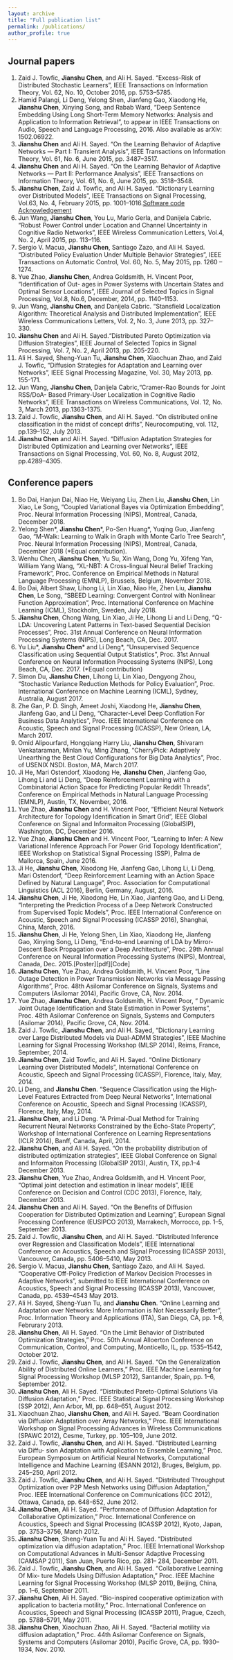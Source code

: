```yaml
---
layout: archive
title: "Full publication list"
permalink: /publications/
author_profile: true
---
```


## Journal papers ##
1. Zaid J. Towfic, **Jianshu Chen**, and Ali H. Sayed. “Excess-Risk of Distributed Stochastic Learners”, IEEE Transactions on Information Theory, Vol. 62, No. 10, October 2016, pp. 5753–5785.
1. Hamid Palangi, Li Deng, Yelong Shen, Jianfeng Gao, Xiaodong He, **Jianshu Chen**, Xinying Song, and Rabab Ward, “Deep Sentence Embedding Using Long Short-Term Memory Networks: Analysis and Application to Information Retrieval”, to appear in IEEE Transactions on Audio, Speech and Language Processing, 2016. Also available as arXiv: 1502.06922.
1. **Jianshu Chen** and Ali H. Sayed. “On the Learning Behavior of Adaptive Networks — Part I: Transient Analysis”, IEEE Transactions on Information Theory, Vol. 61, No. 6, June 2015, pp. 3487–3517.
1. **Jianshu Chen** and Ali H. Sayed. “On the Learning Behavior of Adaptive Networks — Part II: Performance Analysis”, IEEE Transactions on Information Theory, Vol. 61, No. 6, June 2015, pp. 3518–3548.
1. **Jianshu Chen**, Zaid J. Towfic, and Ali H. Sayed. “Dictionary Learning over Distributed Models”, IEEE Transactions on Signal Processing, Vol.63, No. 4, February 2015, pp. 1001–1016.[Software code](http://iracema.icsl.ucla.edu/publications/software/ChenTowficSayed_DictionaryLearningOverDistModels.zip) [Acknowledgement](https://asl.epfl.ch/wp-content/uploads/publications/software/README.pdf)
1. Jun Wang, **Jianshu Chen**, You Lu, Mario Gerla, and Danijela Cabric. “Robust Power Control under Location and Channel Uncertainty in Cognitive Radio Networks”, IEEE Wireless Communication Letters, Vol.4, No. 2, April 2015, pp. 113–116.
1. Sergio V. Macua, **Jianshu Chen**, Santiago Zazo, and Ali H. Sayed. “Distributed Policy Evaluation Under Multiple Behavior Strategies”, IEEE Transactions on Automatic Control, Vol. 60, No. 5, May 2015, pp. 1260 – 1274.
1. Yue Zhao, **Jianshu Chen**, Andrea Goldsmith, H. Vincent Poor, “Identification of Out- ages in Power Systems with Uncertain States and Optimal Sensor Locations”, IEEE Journal of Selected Topics in Signal Processing, Vol.8, No.6, December, 2014, pp. 1140–1153.
1. Jun Wang, **Jianshu Chen**, and Danijela Cabric. “Stansfield Localization Algorithm: Theoretical Analysis and Distributed Implementation”, IEEE Wireless Communications Letters, Vol. 2, No. 3, June 2013, pp. 327–330.
1. **Jianshu Chen** and Ali H. Sayed.“Distributed Pareto Optimization via Diffusion Strategies”, IEEE Journal of Selected Topics in Signal Processing, Vol. 7, No. 2, April 2013, pp. 205-220.
1. Ali H. Sayed, Sheng-Yuan Tu, **Jianshu Chen**, Xiaochuan Zhao, and Zaid J. Towfic, “Diffusion Strategies for Adaptation and Learning over Networks”, IEEE Signal Processing Magazine, Vol. 30, May 2013, pp. 155-171.
1. Jun Wang, **Jianshu Chen**, Danijela Cabric,“Cramer-Rao Bounds for Joint RSS/DoA- Based Primary-User Localization in Cognitive Radio Networks”, IEEE Transactions on Wireless Communications, Vol. 12, No. 3, March 2013, pp.1363-1375.
1. Zaid J. Towfic, **Jianshu Chen**, and Ali H. Sayed. “On distributed online classification in the midst of concept drifts”, Neurocomputing, vol. 112, pp.139–152, July 2013.
1. **Jianshu Chen** and Ali H. Sayed. “Diffusion Adaptation Strategies for Distributed Optimization and Learning over Networks”, IEEE Transactions on Signal Processing, Vol. 60, No. 8, August 2012, pp.4289–4305.

## Conference papers ##
1. Bo Dai, Hanjun Dai, Niao He, Weiyang Liu, Zhen Liu, **Jianshu Chen**, Lin Xiao, Le Song, “Coupled Variational Bayes via Optimization Embedding”, Proc. Neural Information Processing (NIPS), Montreal, Canada, December 2018.
1. Yelong Shen\*, **Jianshu Chen**\*, Po-Sen Huang\*, Yuqing Guo, Jianfeng Gao, “M-Walk: Learning to Walk in Graph with Monte Carlo Tree Search”, Proc. Neural Information Processing (NIPS), Montreal, Canada, December 2018 (\*Equal contribution).
1. Wenhu Chen, **Jianshu Chen**, Yu Su, Xin Wang, Dong Yu, Xifeng Yan, William Yang Wang, “XL-NBT: A Cross-lingual Neural Belief Tracking Framework”, Proc. Conference on Empirical Methods in Natural Language Processing (EMNLP),  Brussels, Belgium, November 2018.
1. Bo Dai, Albert Shaw, Lihong Li, Lin Xiao, Niao He, Zhen Liu, **Jianshu Chen**, Le Song, “SBEED Learning: Convergent Control with Nonlinear Function Approximation”, Proc. International Conference on Machine Learning (ICML), Stockholm, Sweden, July 2018.
1. **Jianshu Chen**, Chong Wang, Lin Xiao, Ji He, Lihong Li and Li Deng, “Q-LDA: Uncovering Latent Patterns in Text-based Sequential Decision Processes”, Proc. 31st Annual Conference on Neural Information Processing Systems (NIPS), Long Beach, CA, Dec. 2017.
1. Yu Liu\*, **Jianshu Chen**\* and Li Deng\*, “Unsupervised Sequence Classification using Sequential Output Statistics”, Proc. 31st Annual Conference on Neural Information Processing Systems (NIPS), Long Beach, CA, Dec. 2017. (\*Equal contribution)
1. Simon Du, **Jianshu Chen**, Lihong Li, Lin Xiao, Dengyong Zhou, “Stochastic Variance Reduction Methods for Policy Evaluation”, Proc. International Conference on Machine Learning (ICML), Sydney, Australia, August 2017.
1. Zhe Gan, P. D. Singh, Ameet Joshi, Xiaodong He, **Jianshu Chen**, Jianfeng Gao, and Li Deng, “Character-Level Deep Conflation For Business Data Analytics”, Proc. IEEE International Conference on Acoustic, Speech and Signal Processing (ICASSP), New Orlean, LA, March 2017.
1. Omid Alipourfard, Hongqiang Harry Liu, **Jianshu Chen**, Shivaram Venkataraman, Minlan Yu, Ming Zhang, “CherryPick: Adaptively Unearthing the Best Cloud Configurations for Big Data Analytics”, Proc. of USENIX NSDI. Boston, MA, March 2017.
1. Ji He, Mari Ostendorf, Xiaodong He, **Jianshu Chen**, Jianfeng Gao, Lihong Li and Li Deng, “Deep Reinforcement Learning with a Combinatorial Action Space for Predicting Popular Reddit Threads”, Conference on Empirical Methods in Natural Language Processing (EMNLP), Austin, TX, November, 2016.
1. Yue Zhao, **Jianshu Chen** and H. Vincent Poor, “Efficient Neural Network Architecture for Topology Identification in Smart Grid”, IEEE Global Conference on Signal and Informaiton Processing (GlobalSIP), Washington, DC, December 2016.
1. Yue Zhao, **Jianshu Chen** and H. Vincent Poor, “Learning to Infer: A New Variational Inference Approach For Power Grid Topology Identification”, IEEE Workshop on Statistical Signal Processing (SSP), Palma de Mallorca, Spain, June 2016.
1. Ji He, **Jianshu Chen**, Xiaodong He, Jianfeng Gao, Lihong Li, Li Deng, Mari Ostendorf, “Deep Reinforcement Learning with an Action Space Defined by Natural Language”, Proc. Association for Computational Linguistics (ACL 2016), Berlin, Germany, August, 2016.
1. **Jianshu Chen**, Ji He, Xiaodong He, Lin Xiao, Jianfeng Gao, and Li Deng, “Interpreting the Prediction Process of a Deep Network Constructed from Supervised Topic Models”, Proc. IEEE International Conference on Acoustic, Speech and Signal Processing (ICASSP 2016), Shanghai, China, March, 2016.
1. **Jianshu Chen**, Ji He, Yelong Shen, Lin Xiao, Xiaodong He, Jianfeng Gao, Xinying Song, Li Deng, “End-to-end Learning of LDA by Mirror-Descent Back Propagation over a Deep Architecture”, Proc. 29th Annual Conference on Neural Information Processing Systems (NIPS), Montreal, Canada, Dec. 2015.[Poster][pdf][Code]
1. **Jianshu Chen**, Yue Zhao, Andrea Goldsmith, H. Vincent Poor, “Line Outage Detection in Power Transmission Networks via Message Passing Algorithms”, Proc. 48th Asilomar Conference on Signals, Systems and Computers (Asilomar 2014), Pacific Grove, CA, Nov. 2014.
1. Yue Zhao, **Jianshu Chen**, Andrea Goldsmith, H. Vincent Poor, “ Dynamic Joint Outage Identification and State Estimation in Power Systems”, Proc. 48th Asilomar Conference on Signals, Systems and Computers (Asilomar 2014), Pacific Grove, CA, Nov. 2014.
1. Zaid J. Towfic, **Jianshu Chen**, and Ali H. Sayed, “Dictionary Learning over Large Distributed Models via Dual-ADMM Strategies”, IEEE Machine Learning for Signal Processing Workshop (MLSP 2014), Reims, France, September, 2014.
1. **Jianshu Chen**, Zaid Towfic, and Ali H. Sayed. “Online Dictionary Learning over Distributed Models”, International Conference on Acoustic, Speech and Signal Processing (ICASSP), Florence, Italy, May, 2014.
1. Li Deng, and **Jianshu Chen**. “Sequence Classification using the High-Level Features Extracted from Deep Neural Networks”, International Conference on Acoustic, Speech and Signal Processing (ICASSP), Florence, Italy, May, 2014.
1. **Jianshu Chen**, and Li Deng. “A Primal-Dual Method for Training Recurrent Neural Networks Constrained by the Echo-State Property”, Workshop of International Conference on Learning Representations (ICLR 2014), Banff, Canada, April, 2014.
1. **Jianshu Chen**, and Ali H. Sayed. “On the probability distribution of distributed optimization strategies”, IEEE Global Conference on Signal and Informaiton Processing (GlobalSIP 2013), Austin, TX, pp.1–4 December 2013.
1. **Jianshu Chen**, Yue Zhao, Andrea Goldsmith, and H. Vincent Poor, “Optimal joint detection and estimation in linear models”, IEEE Conference on Decision and Control (CDC 2013), Florence, Italy, December 2013.
1. **Jianshu Chen** and Ali H. Sayed. “On the Benefits of Diffusion Cooperation for Distributed Optimization and Learning”, European Signal Processing Conference (EUSIPCO 2013), Marrakech, Morrocco, pp. 1–5, September 2013.
1. Zaid J. Towfic, **Jianshu Chen**, and Ali H. Sayed. “Distributed Inference over Regression and Classification Models”, IEEE International Conference on Acoustics, Speech and Signal Processing (ICASSP 2013), Vancouver, Canada, pp. 5406–5410, May 2013.
1. Sergio V. Macua, **Jianshu Chen**, Santiago Zazo, and Ali H. Sayed. “Cooperative Off-Policy Prediction of Markov Decision Processes in Adaptive Networks”, submitted to IEEE International Conference on Acoustics, Speech and Signal Processing (ICASSP 2013), Vancouver, Canada, pp. 4539–4543 May 2013.
1. Ali H. Sayed, Sheng-Yuan Tu, and **Jianshu Chen**. “Online Learning and Adaptation over Networks: More Information is Not Necessarily Better”, Proc. Information Theory and Applications (ITA), San Diego, CA, pp. 1–8, Februrary 2013.
1. **Jianshu Chen**, Ali H. Sayed. “On the Limit Behavior of Distributed Optimization Strategies,” Proc. 50th Annual Alloerton Conference on Communication, Control, and Computing, Monticello, IL, pp. 1535–1542, October 2012.
1. Zaid J. Towfic, **Jianshu Chen**, and Ali H. Sayed. “On the Generalization Ability of Distributed Online Learners,” Proc. IEEE Machine Learning for Signal Processing Workshop (MLSP 2012), Santander, Spain, pp. 1–6, September 2012.
1. **Jianshu Chen**, Ali H. Sayed. “Distributed Pareto-Optimal Solutions Via Diffusion Adaptation,” Proc. IEEE Statistical Signal Processing Workshop (SSP 2012), Ann Arbor, MI, pp. 648–651, August 2012.
1. Xiaochuan Zhao, **Jianshu Chen**, and Ali H. Sayed. “Beam Coordination via Diffusion Adaptation over Array Networks,” Proc. IEEE International Workshop on Signal Processing Advances in Wireless Communications (SPAWC 2012), Cesme, Turkey, pp. 105–109, June 2012.
1. Zaid J. Towfic, **Jianshu Chen**, and Ali H. Sayed. “Distributed Learning via Diffu- sion Adaptation with Application to Ensemble Learning,” Proc. European Symposium on Artificial Neural Networks, Computational Intelligence and Machine Learning (ESANN 2012), Bruges, Belgium, pp. 245–250, April 2012.
1. Zaid J. Towfic, **Jianshu Chen**, and Ali H. Sayed. “Distributed Throughput Optimization over P2P Mesh Networks using Diffusion Adaptation,” Proc. IEEE International Conference on Communications (ICC 2012), Ottawa, Canada, pp. 648-652, June 2012.
1. **Jianshu Chen**, Ali H. Sayed. “Performance of Diffusion Adaptation for Collaborative Optimization,” Proc. International Conference on Acoustics, Speech and Signal Processing (ICASSP 2012), Kyoto, Japan, pp. 3753–3756, March 2012.
1. **Jianshu Chen**, Sheng-Yuan Tu and Ali H. Sayed. “Distributed optimization via diffusion adaptation,” Proc. IEEE International Workshop on Computational Advances in Multi-Sensor Adaptive Processing (CAMSAP 2011), San Juan, Puerto Rico, pp. 281– 284, December 2011.
1. Zaid J. Towfic, **Jianshu Chen**, and Ali H. Sayed. “Collaborative Learning Of Mix- ture Models Using Diffusion Adaptation,” Proc. IEEE Machine Learning for Signal Processing Workshop (MLSP 2011), Beijing, China, pp. 1–6, September 2011.
1. **Jianshu Chen**, Ali H. Sayed. “Bio-inspired cooperative optimization with application to bacteria motility,” Proc. International Conference on Acoustics, Speech and Signal Processing (ICASSP 2011), Prague, Czech, pp. 5788–5791, May 2011.
1. **Jianshu Chen**, Xiaochuan Zhao, Ali H. Sayed. “Bacterial motility via diffusion adaptation,” Proc. 44th Asilomar Conference on Signals, Systems and Computers (Asilomar 2010), Pacific Grove, CA, pp. 1930–1934, Nov. 2010.
